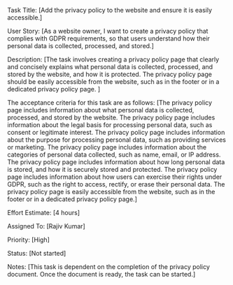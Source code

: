 Task Title: 
[Add the privacy policy to the website and ensure it is easily accessible.]

User Story: 
[As a website owner, I want to create a privacy policy that complies with GDPR requirements, 
so that users understand how their personal data is collected, processed, and stored.]

Description: 
[The task involves creating a privacy policy page that clearly and concisely explains what personal data is collected, processed, and stored by the website, 
and how it is protected. The privacy policy page should be easily accessible from the website, such as in the footer or in a dedicated privacy policy page. ]

The acceptance criteria for this task are as follows:
[The privacy policy page includes information about what personal data is collected, processed, and stored by the website.
The privacy policy page includes information about the legal basis for processing personal data, such as consent or legitimate interest.
The privacy policy page includes information about the purpose for processing personal data, such as providing services or marketing.
The privacy policy page includes information about the categories of personal data collected, such as name, email, or IP address.
The privacy policy page includes information about how long personal data is stored, and how it is securely stored and protected.
The privacy policy page includes information about how users can exercise their rights under GDPR, such as the right to access, rectify, or erase their personal data.
The privacy policy page is easily accessible from the website, such as in the footer or in a dedicated privacy policy page.]

Effort Estimate: [4 hours]

Assigned To: [Rajiv Kumar]

Priority: [High]

Status: [Not started]

Notes: [This task is dependent on the completion of the privacy policy document. Once the document is ready, the task can be started.]